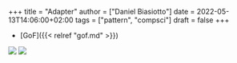 +++
title = "Adapter"
author = ["Daniel Biasiotto"]
date = 2022-05-13T14:06:00+02:00
tags = ["pattern", "compsci"]
draft = false
+++

-   [GoF]({{< relref "gof.md" >}})

![](/ox-hugo/class-adapter.jpg)
![](/ox-hugo/object-adapter.jpg)